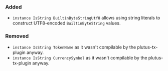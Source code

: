 ### Added

- `instance IsString BuiltinByteStringUtf8` allows using string literals to construct UTF8-encoded `BuiltinByteString` values.

### Removed

- `instance IsString TokenName` as it wasn't compilable by the plutus-tx-plugin anyway. 
- `instance IsString CurrencySymbol` as it wasn't compilable by the plutus-tx-plugin anyway. 
